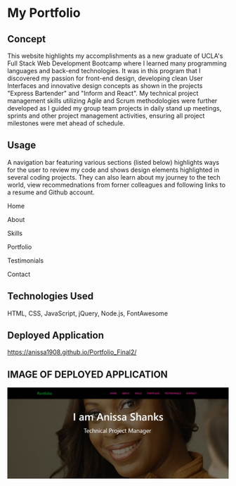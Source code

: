 # My Portfolio

## Concept
This website highlights my accomplishments as a new graduate of UCLA's Full Stack Web Development Bootcamp where I learned many programming languages and back-end technologies. It was in this program that I discovered my passion for front-end design, developing clean User Interfaces and innovative design concepts as shown in the projects "Express Bartender" and "Inform and React". My technical project management skills utilizing Agile and Scrum methodologies were further developed as I guided my group team projects in daily stand up meetings, sprints and other project management activities, ensuring all project milestones were met ahead of schedule.

## Usage

A navigation bar featuring various sections (listed below) highlights ways for the user to review my code and shows design elements highlighted in several coding projects. They can also learn about my journey to the tech world, view recommednations from forner colleagues and following links to a resume and Github account. 
 

Home

About

Skills

Portfolio

Testimonials

Contact


## Technologies Used

HTML, CSS, JavaScript, jQuery, Node.js, FontAwesome



## Deployed Application

https://anissa1908.github.io/Portfolio_Final2/


## IMAGE OF DEPLOYED APPLICATION
<img src="assets\img\Portfolio home page.png">





